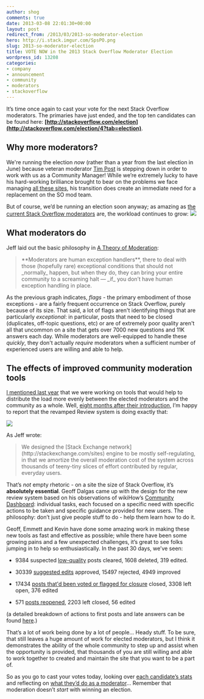```yaml
---
author: shog
comments: true
date: 2013-03-08 22:01:30+00:00
layout: post
redirect_from: /2013/03/2013-so-moderator-election
hero: http://i.stack.imgur.com/SpsPO.png
slug: 2013-so-moderator-election
title: VOTE NOW in the 2013 Stack Overflow Moderator Election
wordpress_id: 13208
categories:
- company
- announcement
- community
- moderators
- stackoverflow
---
```


It’s time once again to cast your vote for the next Stack Overflow moderators. The primaries have just ended, and the top ten candidates can be found here: **[http://stackoverflow.com/election](http://stackoverflow.com/election/4?tab=election)**.


## Why more moderators?


We're running the election _now_ (rather than a year from the last election in June) because veteran moderator [Tim Post](http://stackoverflow.com/users/50049/tim-post) is stepping down in order to work with us as a Community Manager! While we’re extremely lucky to have his hard-working brilliance brought to bear on the problems we face managing [all these sites](http://stackexchange.com/sites), his transition does create an immediate need for a replacement on the SO mod team.

But of course, we’d be running an election soon anyway; as amazing as [the current Stack Overflow moderators](http://stackoverflow.com/users?tab=moderators) are, the workload continues to grow:
![](http://i.stack.imgur.com/SpsPO.png)


## What moderators do


Jeff laid out the basic philosophy in [A Theory of Moderation](http://blog.stackoverflow.com/2009/05/a-theory-of-moderation/):


<blockquote>**Moderators are human exception handlers**, there to deal with those (hopefully rare) exceptional conditions that should not _normally_ happen, but when they do, they can bring your entire community to a screaming halt — _if_ you don’t have human exception handling in place.</blockquote>


As the previous graph indicates, _flags_ - the primary embodiment of those exceptions - are a fairly frequent occurrence on Stack Overflow, purely because of its size. That said, a lot of flags aren't identifying things that are particularly _exceptional_: in particular, posts that need to be closed (duplicates, off-topic questions, etc) or are of extremely poor quality aren't all that uncommon on a site that gets over 7000 new questions and 11K answers each day. While moderators are well-equipped to handle these _quickly_, they don't actually _require_ moderators when a sufficient number of experienced users are willing and able to help.


## The effects of improved community moderation tools


[I mentioned last year](http://blog.stackoverflow.com/2012/06/2012-stack-overflow-community-moderator-election-begins/) that we were working on tools that would help to distribute the load more evenly between the elected moderators and the community as a whole. Well, [eight months after their introduction](http://meta.stackoverflow.com/questions/139536/new-feature-community-review-tasks-now-in-beta), I’m happy to report that the revamped Review system is doing exactly that:

![](http://i.stack.imgur.com/fpBPJ.png)

As Jeff wrote:


<blockquote>We designed the [Stack Exchange network](http://stackexchange.com/sites) engine to be mostly self-regulating, in that we amortize the overall moderation cost of the system across thousands of teeny-tiny slices of effort contributed by regular, everyday users.</blockquote>


That’s _not_ empty rhetoric - on a site the size of Stack Overflow, it’s **absolutely essential**. Geoff Dalgas came up with the design for the new review system based on his observations of wikiHow’s [Community Dashboard](http://www.wikihow.com/Special:CommunityDashboard): individual tasks, each focused on a specific need with specific actions to be taken and specific guidance provided for new users. The philosophy: don’t just give people stuff to do - help them learn how to do it.

Geoff, Emmett and Kevin have done some amazing work in making these new tools as fast and effective as possible; while there have been some growing pains and a few unexpected challenges, it’s great to see folks jumping in to help so enthusiastically. In the past 30 days, we’ve seen:



	
  * 9384 suspected [low-quality](http://stackoverflow.com/review/low-quality-posts/stats) posts cleared, 1608 deleted, 319 edited.

	
  * 30339 [suggested edits](http://stackoverflow.com/review/suggested-edits/stats) approved, 15497 rejected, 4949 improved

	
  * 17434 [posts that'd been voted or flagged for closure](http://stackoverflow.com/review/close/stats) closed, 3308 left open, 376 edited

	
  * 571 [posts reopened](http://stackoverflow.com/review/reopen/stats), 2203 left closed, 56 edited


(a detailed breakdown of actions to first posts and late answers can be found [here](http://meta.stackoverflow.com/q/170697).)

That’s a lot of work being done by a lot of people... Heady stuff. To be sure, that still leaves a huge amount of work for elected moderators, but I think it demonstrates the ability of the whole community to step up and assist when the opportunity is provided, that thousands of you are still willing and able to work together to created and maintain the site that you want to be a part of.

So as you go to cast your votes today, looking over [each candidate’s stats](http://elections.stackexchange.com/#stackoverflow) and reflecting on [what they’d do as a moderator](http://meta.stackoverflow.com/questions/170715/february-2013-moderator-election-town-hall-chat-digest)... Remember that moderation doesn’t _start_ with winning an election.
